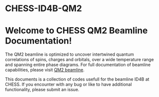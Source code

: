# CHESS-ID4B-QM2

# Welcome to CHESS QM2 Beamline Documentation!

The QM2 beamline is optimized to uncover intertwined quantum correlations of spins, charges and orbitals, over a wide temperature range and spanning entire phase diagrams. For full documentation of beamline capabilities, please visit [QM2 beamline](https://www.chess.cornell.edu/users/qm2-beamline).

This documents is a collection of codes usefull for the beamline ID4B at CHESS. If you encounter with any bug or like to have additional functionality, please submit an issue.
